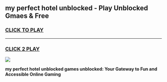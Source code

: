
## my perfect hotel unblocked - Play Unblocked Gmaes & Free
<h3>
<a href="https://news.freeplayer.one?title=my_perfect_hotel_unblocked&ref=16F">CLICK TO PLAY</a></h3>
<hr>

<h3>
<a href="https://news.freeplayer.one?title=my_perfect_hotel_unblocked&ref=16F">CLICK 2 PLAY</a>
  
</h3>

<a href="https://news.freeplayer.one?title=my_perfect_hotel_unblocked&ref=16F/"><img src="https://clearcache.store/games.png"></a>


**my perfect hotel unblocked games unblocked: Your Gateway to Fun and Accessible Online Gaming**
